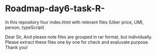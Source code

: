 # Roadmap-day6-task-R-
In this repository four index.html with relevant files (Uber price, UMI, person, typeScript)

Dear Sir,
And please note files are grouped in rar format, but individually. Please extract these files one by one for check and evaluvate purpose. 
Thank you!
